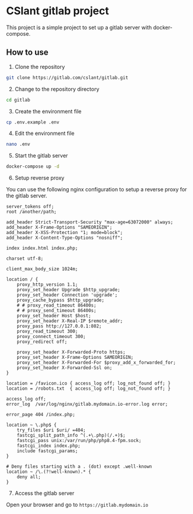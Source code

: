 # CSlant gitlab project

This project is a simple project to set up a gitlab server with docker-compose.

## How to use

1. Clone the repository

```bash
git clone https://gitlab.com/cslant/gitlab.git
```

2. Change to the repository directory

```bash
cd gitlab
```

3. Create the environment file

```bash
cp .env.example .env
```

4. Edit the environment file

```bash
nano .env
```

5. Start the gitlab server

```bash
docker-compose up -d
```

6. Setup reverse proxy

You can use the following nginx configuration to setup a reverse proxy for the gitlab server.

```nginx
server_tokens off;
root /another/path;

add_header Strict-Transport-Security "max-age=63072000" always;
add_header X-Frame-Options "SAMEORIGIN";
add_header X-XSS-Protection "1; mode=block";
add_header X-Content-Type-Options "nosniff";

index index.html index.php;

charset utf-8;

client_max_body_size 1024m;

location / {
    proxy_http_version 1.1;
    proxy_set_header Upgrade $http_upgrade;
    proxy_set_header Connection 'upgrade';
    proxy_cache_bypass $http_upgrade;
    # # proxy_read_timeout 86400s;
    # # proxy_send_timeout 86400s;
    proxy_set_header Host $host;
    proxy_set_header X-Real-IP $remote_addr;
    proxy_pass http://127.0.0.1:802;
    proxy_read_timeout 300;
    proxy_connect_timeout 300;
    proxy_redirect off;
    
    proxy_set_header X-Forwarded-Proto https;
    proxy_set_header X-Frame-Options SAMEORIGIN;
    proxy_set_header X-Forwarded-For $proxy_add_x_forwarded_for;
    proxy_set_header X-Forwarded-Ssl on;
}

location = /favicon.ico { access_log off; log_not_found off; }
location = /robots.txt  { access_log off; log_not_found off; }

access_log off;
error_log  /var/log/nginx/gitlab.mydomain.io-error.log error;

error_page 404 /index.php;

location ~ \.php$ {
    try_files $uri $uri/ =404;
    fastcgi_split_path_info ^(.+\.php)(/.+)$;
    fastcgi_pass unix:/var/run/php/php8.4-fpm.sock;
    fastcgi_index index.php;
    include fastcgi_params;
}

# Deny files starting with a . (dot) except .well-known
location ~ /\.(?!well-known).* {
    deny all;
}
```

7. Access the gitlab server

Open your browser and go to `https://gitlab.mydomain.io`
